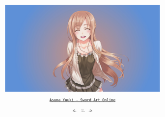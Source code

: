 <div align="center">

 [![@ikx7a](https://github.com/ikx7a/Waifu/blob/main/Resources/Asuna%20Yuuki.jpg)](https://github.com/ikx7a/)



  <a href="https://g.co/kgs/VvXLSt"> `Asuna Yuuki - Sword Art Online` </a>




<a href="https://github.com/ikx7a/Waifu"> `◁` </a> ㅤ <a href="https://github.com/ikx7a/Waifu"> `♡` </a>ㅤ<a href="https://github.com/ikx7a/Waifu/tree/main/Chizuru%20Mizuhara"> `▷` </a>

</div>
